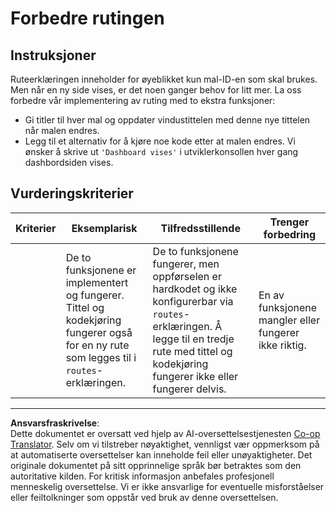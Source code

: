 <!--
CO_OP_TRANSLATOR_METADATA:
{
  "original_hash": "8223e429218befa731dd5bfd22299520",
  "translation_date": "2025-08-26T23:07:35+00:00",
  "source_file": "7-bank-project/1-template-route/assignment.md",
  "language_code": "no"
}
-->
# Forbedre rutingen

## Instruksjoner

Ruteerklæringen inneholder for øyeblikket kun mal-ID-en som skal brukes. Men når en ny side vises, er det noen ganger behov for litt mer. La oss forbedre vår implementering av ruting med to ekstra funksjoner:

- Gi titler til hver mal og oppdater vindustittelen med denne nye tittelen når malen endres.
- Legg til et alternativ for å kjøre noe kode etter at malen endres. Vi ønsker å skrive ut `'Dashboard vises'` i utviklerkonsollen hver gang dashbordsiden vises.

## Vurderingskriterier

| Kriterier | Eksemplarisk                                                                                                                      | Tilfredsstillende                                                                                                                                                                        | Trenger forbedring                                     |
| --------- | ---------------------------------------------------------------------------------------------------------------------------------- | --------------------------------------------------------------------------------------------------------------------------------------------------------------------------------------- | ----------------------------------------------------- |
|           | De to funksjonene er implementert og fungerer. Tittel og kodekjøring fungerer også for en ny rute som legges til i `routes`-erklæringen. | De to funksjonene fungerer, men oppførselen er hardkodet og ikke konfigurerbar via `routes`-erklæringen. Å legge til en tredje rute med tittel og kodekjøring fungerer ikke eller fungerer delvis. | En av funksjonene mangler eller fungerer ikke riktig. |

---

**Ansvarsfraskrivelse**:  
Dette dokumentet er oversatt ved hjelp av AI-oversettelsestjenesten [Co-op Translator](https://github.com/Azure/co-op-translator). Selv om vi tilstreber nøyaktighet, vennligst vær oppmerksom på at automatiserte oversettelser kan inneholde feil eller unøyaktigheter. Det originale dokumentet på sitt opprinnelige språk bør betraktes som den autoritative kilden. For kritisk informasjon anbefales profesjonell menneskelig oversettelse. Vi er ikke ansvarlige for eventuelle misforståelser eller feiltolkninger som oppstår ved bruk av denne oversettelsen.